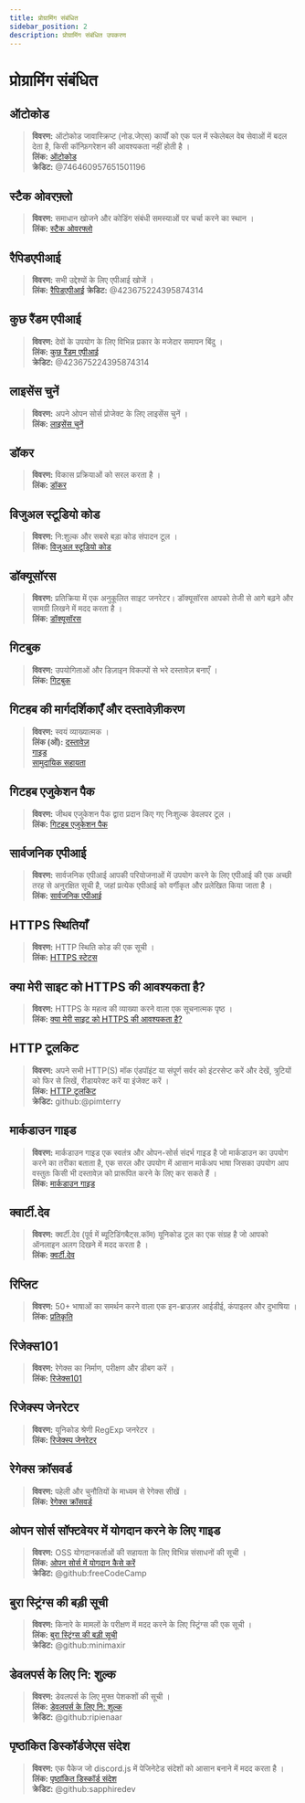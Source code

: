 ```yaml
---
title: प्रोग्रामिंग संबंधित
sidebar_position: 2
description: प्रोग्रामिंग संबंधित उपकरण
---
```


# प्रोग्रामिंग संबंधित

## ऑटोकोड

> **विवरण:** ऑटोकोड जावास्क्रिप्ट (नोड.जेएस) कार्यों को एक पल में स्केलेबल वेब सेवाओं में बदल देता है, किसी कॉन्फ़िगरेशन की आवश्यकता नहीं होती है । <br/>
**लिंक:** [ऑटोकोड](https://autocode.com/) <br/>
**क्रेडिट:** @746460957651501196

## स्टैक ओवरफ़्लो

> **विवरण:** समाधान खोजने और कोडिंग संबंधी समस्याओं पर चर्चा करने का स्थान । <br/>
**लिंक:** [स्टैक ओवरफ्लो](https://stackoverflow.com/)

## रैपिडएपीआई
> **विवरण:** सभी उद्देश्यों के लिए एपीआई खोजें । <br/>
**लिंक:** [रैपिडएपीआई](https://rapidapi.com/)
**क्रेडिट:** @423675224395874314

## कुछ रैंडम एपीआई

> **विवरण:** देवों के उपयोग के लिए विभिन्न प्रकार के मजेदार समापन बिंदु । <br/>
**लिंक:** [कुछ रैंडम एपीआई](https://some-random-api.ml/) <br/>
**क्रेडिट:** @423675224395874314

## लाइसेंस चुनें

> **विवरण:** अपने ओपन सोर्स प्रोजेक्ट के लिए लाइसेंस चुनें । <br/>
**लिंक:** [लाइसेंस चुनें](https://choosealicense.com/)

## डॉकर

> **विवरण:** विकास प्रक्रियाओं को सरल करता है । <br/>
**लिंक:** [डॉकर](https://www.docker.com/)

## विजुअल स्टूडियो कोड

> **विवरण:** नि:शुल्क और सबसे बड़ा कोड संपादन टूल । <br/>
**लिंक:** [विजुअल स्टूडियो कोड](https://code.visualstudio.com)

## डॉक्यूसॉरस

> **विवरण:** प्रतिक्रिया में एक अनुकूलित साइट जनरेटर। डॉक्यूसॉरस आपको तेजी से आगे बढ़ने और सामग्री लिखने में मदद करता है । <br/>
**लिंक:** [डॉक्यूसॉरस](https://docusaurus.io/)

## गिटबुक

> **विवरण:** उपयोगिताओं और डिज़ाइन विकल्पों से भरे दस्तावेज़ बनाएँ । <br/>
**लिंक:** [गिटबुक](https://www.gitbook.com/)

## गिटहब की मार्गदर्शिकाएँ और दस्तावेज़ीकरण

> **विवरण:** स्वयं व्याख्यात्मक । <br/>
**लिंक (ओं):**
[दस्तावेज़](https://docs.github.com/en) <br/>
[गाइड](https://guides.github.com/) <br/>
[सामुदायिक सहायता](https://github.community/)

## गिटहब एजुकेशन पैक

> **विवरण:** जीथब एजुकेशन पैक द्वारा प्रदान किए गए निःशुल्क डेवलपर टूल । <br/>
**लिंक:** [गिटहब एजुकेशन पैक](https://education.github.com/)

## सार्वजनिक एपीआई

> **विवरण:** सार्वजनिक एपीआई आपकी परियोजनाओं में उपयोग करने के लिए एपीआई की एक अच्छी तरह से अनुरक्षित सूची है, जहां प्रत्येक एपीआई को वर्गीकृत और प्रलेखित किया जाता है । <br/>
**लिंक:** [सार्वजनिक एपीआई](https://github.com/public-apis/public-apis)

## HTTPS स्थितियाँ

> **विवरण:** HTTP स्थिति कोड की एक सूची । <br/>
**लिंक:** [HTTPS स्टेटस](https://httpstatuses.com/)

## क्या मेरी साइट को HTTPS की आवश्यकता है?

> **विवरण:** HTTPS के महत्व की व्याख्या करने वाला एक सूचनात्मक पृष्ठ । <br/>
**लिंक:** [क्या मेरी साइट को HTTPS की आवश्यकता है?](https://doesmysiteneedhttps.com/)

## HTTP टूलकिट

> **विवरण:** अपने सभी HTTP(S) मॉक एंडपॉइंट या संपूर्ण सर्वर को इंटरसेप्ट करें और देखें, त्रुटियों को फिर से लिखें, रीडायरेक्ट करें या इंजेक्ट करें । <br/>
**लिंक:** [HTTP टूलकिट](https://httptoolkit.tech/) <br/>
**क्रेडिट:** github:@pimterry

## मार्कडाउन गाइड

> **विवरण:** मार्कडाउन गाइड एक स्वतंत्र और ओपन-सोर्स संदर्भ गाइड है जो मार्कडाउन का उपयोग करने का तरीका बताता है, एक सरल और उपयोग में आसान मार्कअप भाषा जिसका उपयोग आप वस्तुतः किसी भी दस्तावेज़ को प्रारूपित करने के लिए कर सकते हैं । <br/>
**लिंक:** [मार्कडाउन गाइड](https://www.markdownguide.org/)

## क्वार्टी.देव

> **विवरण:** क्वर्टी.देव (पूर्व में ब्यूटिडिंगबैट्स.कॉम) यूनिकोड टूल का एक संग्रह है जो आपको ऑनलाइन अलग दिखने में मदद करता है । <br/>
**लिंक:** [क्वर्टी.देव](https://qwerty.dev/)

## रिप्लिट

> **विवरण:** 50+ भाषाओं का समर्थन करने वाला एक इन-ब्राउज़र आईडीई, कंपाइलर और दुभाषिया । <br/>
**लिंक:** [प्रतिकृति](https://replit.com/)

## रिजेक्स101

> **विवरण:** रेगेक्स का निर्माण, परीक्षण और डीबग करें । <br/>
**लिंक:** [रिजेक्स101](https://regex101.com/)

## रिजेक्स्प जेनरेटर

> **विवरण:** यूनिकोड श्रेणी RegExp जनरेटर । <br/>
**लिंक:** [रिजेक्स्प जेनरेटर](https://apps.timwhitlock.info/js/regex#)

## रेगेक्स क्रॉसवर्ड

> **विवरण:** पहेली और चुनौतियों के माध्यम से रेगेक्स सीखें । <br/>
**लिंक:** [रेगेक्स क्रॉसवर्ड](https://regexcrossword.com/)

## ओपन सोर्स सॉफ्टवेयर में योगदान करने के लिए गाइड

> **विवरण:** OSS योगदानकर्ताओं की सहायता के लिए विभिन्न संसाधनों की सूची । <br/>
**लिंक:** [ओपन सोर्स में योगदान कैसे करें](https://github.com/freeCodeCamp/how-to-contribute-to-open-source) <br/>
**क्रेडिट:** @github:freeCodeCamp

## बुरा स्ट्रिंग्स की बड़ी सूची

> **विवरण:** किनारे के मामलों के परीक्षण में मदद करने के लिए स्ट्रिंग्स की एक सूची । <br/>
**लिंक:** [बुरा स्ट्रिंग्स की बड़ी सूची](https://github.com/minimaxir/big-list-of-naughty-strings) <br/>
**क्रेडिट:** @github:minimaxir

## डेवलपर्स के लिए नि: शुल्क

> **विवरण:** डेवलपर्स के लिए मुफ्त पेशकशों की सूची । <br/>
**लिंक:** [डेवलपर्स के लिए नि: शुल्क](https://free-for.dev/#/) <br/>
**क्रेडिट:** @github:ripienaar

## पृष्ठांकित डिस्कॉर्डजेएस संदेश

> **विवरण:** एक पैकेज जो discord.js में पेजिनेटेड संदेशों को आसान बनाने में मदद करता है । <br/>
**लिंक:** [पृष्ठांकित डिस्कॉर्ड संदेश](https://www.npmjs.com/package/@sapphire/discord.js-utilities) <br />
**क्रेडिट:** @github:sapphiredev
